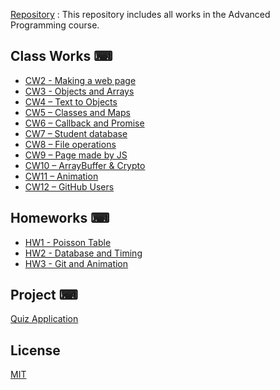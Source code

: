 [Repository](https://github.com/ahmetzumber/advanced_programming) : This repository includes all works in the Advanced Programming course.

## Class Works ⌨

- [CW2 - Making a web page](https://ahmetzumber.github.io/advanced_programming/CW2/length.html)
- [CW3 - Objects and Arrays](https://ahmetzumber.github.io/advanced_programming/CW3/chap4.html)
- [CW4 – Text to Objects](https://ahmetzumber.github.io/advanced_programming/CW4/ObjectList.html)
- [CW5 – Classes and Maps](https://ahmetzumber.github.io/advanced_programming/CW5/class_work.html)
- [CW6 – Callback and Promise](https://ahmetzumber.github.io/advanced_programming/CW6/index.html)
- [CW7 – Student database](https://ahmetzumber.github.io/advanced_programming/CW7/Students.html)
- [CW8 – File operations](https://ahmetzumber.github.io/advanced_programming/CW8/localFiles.html)
- [CW9 – Page made by JS](https://ahmetzumber.github.io/advanced_programming/CW9/dom_apps.html)
- [CW10 – ArrayBuffer & Crypto](https://ahmetzumber.github.io/advanced_programming/CW10/cryptoworks.html)
- [CW11 – Animation](https://ahmetzumber.github.io/advanced_programming/CW11/events.html)
- [CW12 – GitHub Users](https://ahmetzumber.github.io/advanced_programming/CW12/github_works.html)

## Homeworks ⌨

- [HW1 - Poisson Table](https://ahmetzumber.github.io/advanced_programming/HW%231/table.html)
- [HW2 - Database and Timing](https://ahmetzumber.github.io/advanced_programming/HW2/database.html)
- [HW3 - Git and Animation](https://ahmetzumber.github.io/305/anim/Animation)

## Project ⌨
[Quiz Application]()

## License

[MIT](https://choosealicense.com/licenses/mit/)
